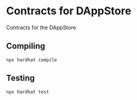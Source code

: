 # Contracts for DAppStore

Contracts for the DAppStore

## Compiling

`npx hardhat compile`

## Testing

`npx hardhat test`
